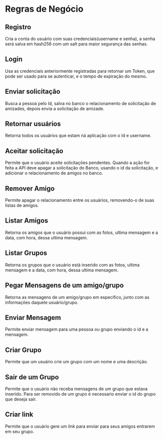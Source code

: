 # Regras de Negócio

## Registro
Cria a conta do usuário com suas credenciais(username e senha), a senha será salva em hash256 com um salt para maior segurança das senhas.

## Login
Usa as credenciais anteriormente registradas para retornar um Token, que pode ser usado para se autenticar, e o tempo de expiração do mesmo.

## Enviar solicitação
Busca a pessoa pelo Id, salva no banco o relacionamento de solicitação de amizades, depois envia a solicitação de amizade.

## Retornar usuários
Retorna todos os usuários que estam ná aplicação com o Id e username.

## Aceitar solicitação
Permite que o usuário aceite solicitações pendentes. Quando a ação for feita a API deve apagar a solicitação do Banco, usando o id da solicitação, e adicionar o relacionamento de amigos no banco.

## Remover Amigo
Permite apagar o relacionamento entre os usuários, removendo-o de suas listas de amigos.

## Listar Amigos
Retorna os amigos que o usuário possui com as fotos, ultima mensagem e a data, com hora, dessa ultima mensagem.

## Listar Grupos
Retorna os grupos que o usuário está inserido com as fotos, ultima mensagem e a data, com hora, dessa ultima mensagem.

## Pegar Mensagens de um amigo/grupo
Retorna as mensagens de um amigo/grupo em especifico, junto com as informações daquele usuário/grupo.

## Enviar Mensagem
Permite enviar mensagem para uma pessoa ou grupo enviando o id e a mensagem.

## Criar Grupo
Permite que um usuário crie um grupo com um nome e uma descrição.

## Sair de um Grupo
Permite que o usuário não receba mensagens de um grupo que estava inserido. Para ser removido de um grupo é necessario enviar o id do grupo que deseja sair.

## Criar link
Permite que o usuário gere um link para enviar para seus amigos entrarem em seu grupo.